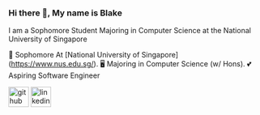 ### Hi there 👋, My name is Blake
I am a Sophomore Student Majoring in Computer Science at the National University of Singapore

👶 Sophomore At [National University of Singapore] (https://www.nus.edu.sg/).
🖥️ Majoring in Computer Science (w/ Hons).
💕 Aspiring Software Engineer

[<img src='https://cdn.jsdelivr.net/npm/simple-icons@3.0.1/icons/github.svg' alt='github' height='40'>](https://github.com/blaketingyu)  [<img src='https://cdn.jsdelivr.net/npm/simple-icons@3.0.1/icons/linkedin.svg' alt='linkedin' height='40'>](https://www.linkedin.com/in/blaketantingyu/)  









